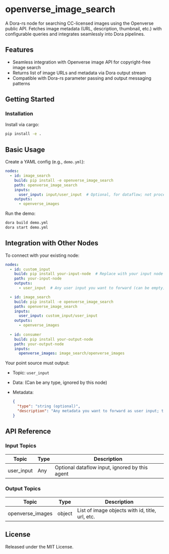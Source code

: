 # openverse_image_search

A Dora-rs node for searching CC-licensed images using the Openverse public API. Fetches image metadata (URL, description, thumbnail, etc.) with configurable queries and integrates seamlessly into Dora pipelines.

## Features
- Seamless integration with Openverse image API for copyright-free image search
- Returns list of image URLs and metadata via Dora output stream
- Compatible with Dora-rs parameter passing and output messaging patterns

## Getting Started

### Installation
Install via cargo:
```bash
pip install -e .
```

## Basic Usage

Create a YAML config (e.g., `demo.yml`):

```yaml
nodes:
  - id: image_search
    build: pip install -e openverse_image_search
    path: openverse_image_search
    inputs:
      user_input: input/user_input  # Optional, for dataflow; not processed by this node
    outputs:
      - openverse_images
```

Run the demo:

```bash
dora build demo.yml
dora start demo.yml
```


## Integration with Other Nodes

To connect with your existing node:

```yaml
nodes:
  - id: custom_input
    build: pip install your-input-node  # Replace with your input node
    path: your-input-node
    outputs:
      - user_input  # Any user input you want to forward (can be empty)

  - id: image_search
    build: pip install -e openverse_image_search
    path: openverse_image_search
    inputs:
      user_input: custom_input/user_input
    outputs:
      - openverse_images
  
  - id: consumer
    build: pip install your-output-node
    path: your-output-node
    inputs:
      openverse_images: image_search/openverse_images
```

Your point source must output:

* Topic: `user_input`
* Data: (Can be any type, ignored by this node)
* Metadata:

  ```json
  {
    "type": "string (optional)",
    "description": "Any metadata you want to forward as user input; this node ignores it."
  }
  ```

## API Reference

### Input Topics

| Topic      | Type      | Description                                      |
| ---------- | --------- | ------------------------------------------------ |
| user_input | Any       | Optional dataflow input, ignored by this agent   |

### Output Topics

| Topic            | Type    | Description                                       |
| ---------------- | ------- | ------------------------------------------------- |
| openverse_images | object  | List of image objects with id, title, url, etc.   |


## License

Released under the MIT License.
